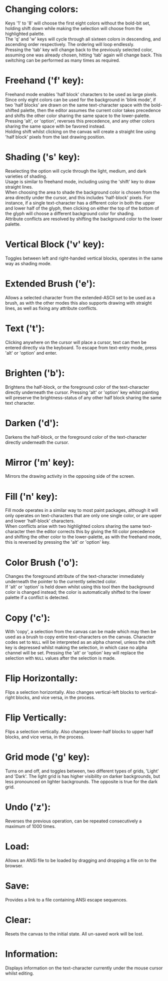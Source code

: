 # Changing colors:

Keys '1' to '8' will choose the first eight colors without the bold-bit set, holding shift down while making the selection will choose from the highlighted palette.  
The 'q' and 'w' keys will cycle through all sixteen colors in descending, and ascending order respectively. The ordering will loop endlessly.  
Pressing the 'tab' key will change back to the previously selected color, assuming one was already chosen, hitting 'tab' again will change back. This switching can be performed as many times as required.

# Freehand ('f' key):

Freehand mode enables 'half block' characters to be used as large pixels. Since only eight colors can be used for the background in 'blink mode', if two 'half blocks' are drawn on the same text-character space with the bold-shifted palette, then the editor assumes the current color takes precedence and shifts the other color sharing the same space to the lower-palette. Pressing 'alt', or 'option', reverses this precedence, and any other colors sharing the same space with be favored instead.  
Holding shift whilst clicking on the canvas will create a straight line using 'half block' pixels from the last drawing position.

# Shading ('s' key):

Reselecting the option will cycle through the light, medium, and dark varieties of shading.  
Usage is similar to freehand mode, including using the 'shift' key to draw straight lines.  
When choosing the area to shade the background color is chosen from the area directly under the cursor, and this includes 'half-block' pixels. For instance, if a single text-character has a different color in both the upper and lower half of the glyph, then clicking on either the top of the bottom of the glyph will choose a different background color for shading.  
Attribute conflicts are resolved by shifting the background color to the lower palette.

# Vertical Block ('v' key):

Toggles between left and right-handed vertical blocks, operates in the same way as shading mode.

# Extended Brush ('e'):

Allows a selected character from the extended-ASCII set to be used as a brush, as with the other modes this also supports drawing with straight lines, as well as fixing any attribute conflicts.

# Text ('t'):

Clicking anywhere on the cursor will place a cursor, text can then be entered directly via the keyboard. To escape from text-entry mode, press 'alt' or 'option' and enter.

# Brighten ('b'):

Brightens the half-block, or the foreground color of the text-character directly underneath the cursor. Pressing 'alt' or 'option' key whilst painting will preserve the brightness-status of any other half block sharing the same text character.

# Darken ('d'):

Darkens the half-block, or the foreground color of the text-character directly underneath the cursor.

# Mirror ('m' key):

Mirrors the drawing activity in the opposing side of the screen.

# Fill ('n' key):

Fill mode operates in a similar way to most paint packages, although it will only operates on text-characters that are only one single color, or are upper and lower 'half-block' characters.  
When conflicts arise with two highlighted colors sharing the same text-character then the editor corrects this by giving the fill color precedence and shifting the other color to the lower-palette, as with the freehand mode, this is reversed by pressing the 'alt' or 'option' key.

# Color Brush ('o'):

Changes the foreground attribute of the text-character immediately underneath the pointer to the currently selected color.  
If 'alt' or 'option' is held down whilst using this tool then the background color is changed instead; the color is automatically shifted to the lower palette if a conflict is detected.

# Copy ('c'):

With 'copy', a selection from the canvas can be made which may then be used as a brush to copy entire text-characters on the canvas. Character codes set to `NULL` will be interpreted as an alpha channel, unless the shift key is depressed whilst making the selection, in which case no alpha channel will be set. Pressing the 'alt' or 'option' key will replace the selection with `NULL` values after the selection is made.

# Flip Horizontally:

Flips a selection horizontally. Also changes vertical-left blocks to vertical-right blocks, and vice versa, in the process.

# Flip Vertically:

Flips a selection vertically. Also changes lower-half blocks to upper half blocks, and vice versa, in the process.

# Grid mode ('g' key):

Turns on and off, and toggles between, two different types of grids, 'Light' and 'Dark'. The light grid is has higher visibility on darker backgrounds, but less pronounced on lighter backgrounds. The opposite is true for the dark grid.

# Undo ('z'):

Reverses the previous operation, can be repeated consecutively a maximum of 1000 times.

# Load:

Allows an ANSi file to be loaded by dragging and dropping a file on to the browser.

# Save:

Provides a link to a file containing ANSi escape sequences.

# Clear:

Resets the canvas to the initial state. All un-saved work will be lost.

# Information:

Displays information on the text-character currently under the mouse cursor whilst editing.